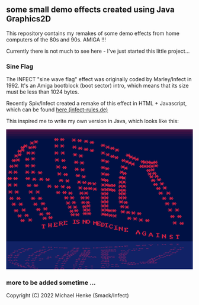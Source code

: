 ## some small demo effects created using Java Graphics2D

This repository contains my remakes of some demo effects from home computers of the 80s and 90s. AMIGA !!!

Currently there is not much to see here - I've just started this little project...


### Sine Flag

The INFECT "sine wave flag" effect was originally coded by Marley/Infect in 1992. It's an Amiga bootblock (boot sector) intro, which means that its size must be less than 1024 bytes.

Recently Spiv/Infect created a remake of this effect in HTML + Javascript, which can be found [here (infect-rules.de)](https://www.infect-rules.de/2021/08/17/infect-bootblock-wave-html-version/)

This inspired me to write my own version in Java, which looks like this:

![Sine Flag 92 screenshot](screenshots/SineFlag92.png)


### more to be added sometime ...


Copyright (C) 2022  Michael Henke (Smack/Infect)

